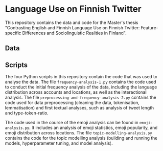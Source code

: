 # Language Use on Finnish Twitter
This repository contains the data and code for the Master's thesis "Contrasting English and Finnish Language Use on Finnish Twitter: Feature-specific Differences and Sociolinguistic Realities in Finland". 

## Data




## Scripts

The four Python scripts in this repository contain the code that was used to analyse the data. The file `frequency-analysis-1.py` contains the code used to conduct the initial frequency analysis of the data, including the language distribution across accounts and locations, as well as the interactional analysis. The file `preprocessing-and-frequency-analysis-2.py` contains the code used for data preprocessing (cleaning the data, tokenisation, lemmatisation) and first textual analyses, such as analysis of tweet length and type-token-ratio.

The code used in the course of the emoji analysis can be found in `emoji-analysis.py`. It includes an analysis of emoji statistics, emoji popularity, and emoji distribution across locations. The file `topic-modelling-analysis.py` contains the code for the topic modelling analysis (building and running the models, hyperparameter tuning, and model analysis).

